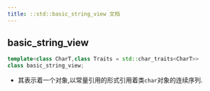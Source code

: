 ```yaml
---
title: ::std::basic_string_view 文档
---
```


## basic_string_view

```c++
template<class CharT,class Traits = std::char_traits<CharT>> 
class basic_string_view;
```

*   其表示着一个对象,以常量引用的形式引用着类`char`对象的连续序列.




